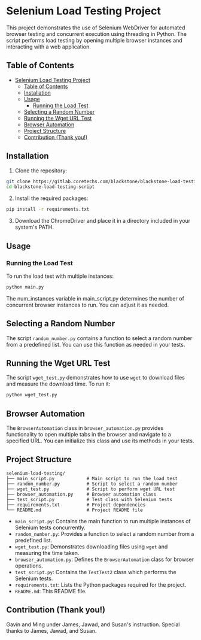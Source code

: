 # Selenium Load Testing Project

This project demonstrates the use of Selenium WebDriver for automated browser testing and concurrent execution using threading in Python. The script performs load testing by opening multiple browser instances and interacting with a web application. 

## Table of Contents

- [Selenium Load Testing Project](#selenium-load-testing-project)
  - [Table of Contents](#table-of-contents)
  - [Installation](#installation)
  - [Usage](#usage)
    - [Running the Load Test](#running-the-load-test)
  - [Selecting a Random Number](#selecting-a-random-number)
  - [Running the Wget URL Test](#running-the-wget-url-test)
  - [Browser Automation](#browser-automation)
  - [Project Structure](#project-structure)
  - [Contribution (Thank you!)](#contribution-thank-you)

## Installation

1. Clone the repository:

```bash
git clone https://gitlab.coretechs.com/blackstone/blackstone-load-testing-script.git
cd blackstone-load-testing-script
```

2. Install the required packages:

```bash
pip install -r requirements.txt
```
3. Download the ChromeDriver and place it in a directory included in your system's PATH.


## Usage

### Running the Load Test

To run the load test with multiple instances:

```bash
python main.py
```

The num_instances variable in main_script.py determines the number of concurrent browser instances to run. You can adjust it as needed.



## Selecting a Random Number

The script `random_number.py` contains a function to select a random number from a predefined list. You can use this function as needed in your tests.

## Running the Wget URL Test

The script `wget_test.py` demonstrates how to use `wget` to download files and measure the download time. To run it:

```bash
python wget_test.py
```

## Browser Automation

The `BrowserAutomation` class in `browser_automation.py` provides functionality to open multiple tabs in the browser and navigate to a specified URL. You can initialize this class and use its methods in your tests.



## Project Structure

```
selenium-load-testing/
├── main_script.py            # Main script to run the load test
├── random_number.py          # Script to select a random number
├── wget_test.py              # Script to perform wget URL test
├── browser_automation.py     # Browser automation class
├── test_script.py            # Test class with Selenium tests
├── requirements.txt          # Project dependencies
└── README.md                 # Project README file
```
* `main_script.py`: Contains the main function to run multiple instances of Selenium tests concurrently.
* `random_number.py`: Provides a function to select a random number from a predefined list.
* `wget_test.py`: Demonstrates downloading files using `wget` and measuring the time taken.
* `browser_automation.py`: Defines the `BrowserAutomation` class for browser operations.
* `test_script.py`: Contains the `TestTest2` class which performs the Selenium tests.
* `requirements.txt`: Lists the Python packages required for the project.
* `README.md`: This README file.



## Contribution (Thank you!)
Gavin and Ming under James, Jawad, and Susan's instruction.
Special thanks to James, Jawad, and Susan.
